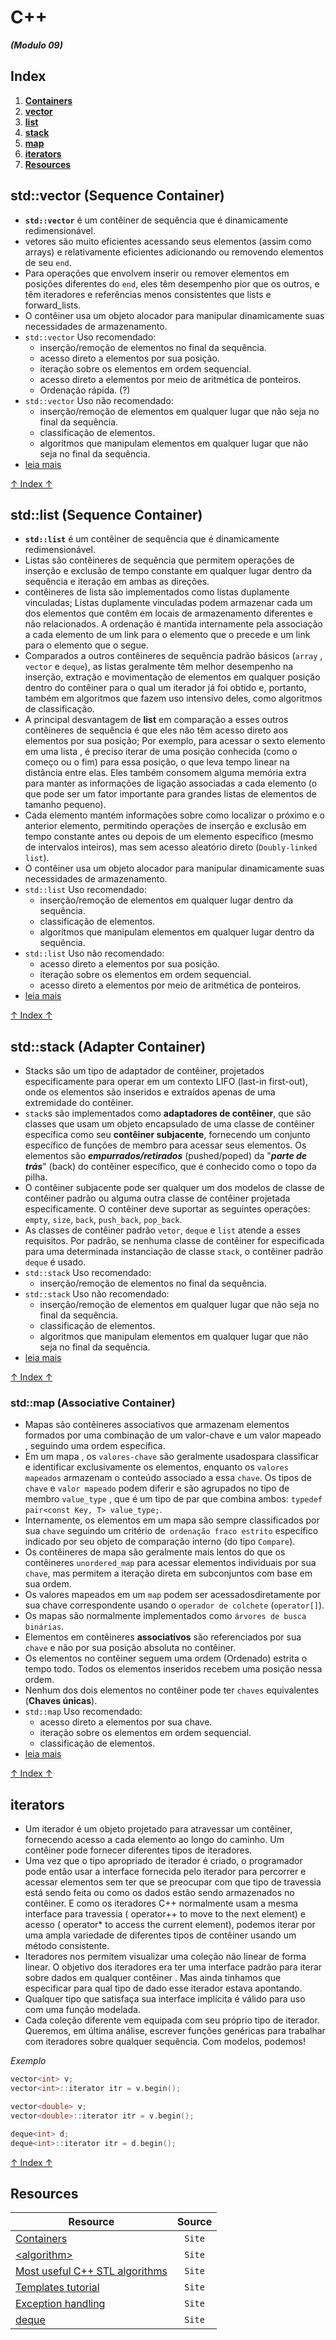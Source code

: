 # C++
***(Modulo 09)***

## Index

01. **[Containers]()**
02. **[vector](#stdvector-sequence-container)**
03. **[list](#stdlist-sequence-container)**
04. **[stack](#stdstack-adapter-container)**
05. **[map](#stdmap-associative-container)**
06. **[iterators](#iterators)**
07. **[Resources](#resources)**

## std::vector (Sequence Container)
- **`std::vector`** é um contêiner de sequência que é dinamicamente redimensionável.
- vetores são muito eficientes acessando seus elementos (assim como arrays) e relativamente eficientes adicionando ou removendo elementos de seu `end`. 
- Para operações que envolvem inserir ou remover elementos em posições diferentes do `end`, eles têm desempenho pior que os outros, e têm iteradores e referências menos consistentes que lists e forward_lists.
- O contêiner usa um objeto alocador para manipular dinamicamente suas necessidades de armazenamento.
- `std::vector` Uso recomendado:
  - inserção/remoção de elementos no final da sequência.
  - acesso direto a elementos por sua posição.
  - iteração sobre os elementos em ordem sequencial.
  - acesso direto a elementos por meio de aritmética de ponteiros.
  - Ordenação rápida. (?)
- `std::vector` Uso não recomendado:
  - inserção/remoção de elementos em qualquer lugar que não seja no final da sequência.
  - classificação de elementos.
  - algoritmos que manipulam elementos em qualquer lugar que não seja no final da sequência.
- [leia mais](https://cplusplus.com/reference/vector/vector/)

[↑ Index ↑](#index)

## std::list (Sequence Container)
- **`std::list`** é um contêiner de sequência que é dinamicamente redimensionável.
- Listas são contêineres de sequência que permitem operações de inserção e exclusão de tempo constante em qualquer lugar dentro da sequência e iteração em ambas as direções.
- contêineres de lista são implementados como listas duplamente vinculadas; Listas duplamente vinculadas podem armazenar cada um dos elementos que contêm em locais de armazenamento diferentes e não relacionados. A ordenação é mantida internamente pela associação a cada elemento de um link para o elemento que o precede e um link para o elemento que o segue.
- Comparados a outros contêineres de sequência padrão básicos (`array` , `vector` e `deque`), as listas geralmente têm melhor desempenho na inserção, extração e movimentação de elementos em qualquer posição dentro do contêiner para o qual um iterador já foi obtido e, portanto, também em algoritmos que fazem uso intensivo deles, como algoritmos de classificação.
- A principal desvantagem de **list** em comparação a esses outros contêineres de sequência é que eles não têm acesso direto aos elementos por sua posição; Por exemplo, para acessar o sexto elemento em uma lista , é preciso iterar de uma posição conhecida (como o começo ou o fim) para essa posição, o que leva tempo linear na distância entre elas. Eles também consomem alguma memória extra para manter as informações de ligação associadas a cada elemento (o que pode ser um fator importante para grandes listas de elementos de tamanho pequeno).
- Cada elemento mantém informações sobre como localizar o próximo e o anterior elemento, permitindo operações de inserção e exclusão em tempo constante antes ou depois de um elemento específico (mesmo de intervalos inteiros), mas sem acesso aleatório direto (`Doubly-linked list`).
- O contêiner usa um objeto alocador para manipular dinamicamente suas necessidades de armazenamento.
- `std::list` Uso recomendado:
  - inserção/remoção de elementos em qualquer lugar dentro da sequência.
  - classificação de elementos.
  - algoritmos que manipulam elementos em qualquer lugar dentro da sequência.
- `std::list` Uso não recomendado:
  - acesso direto a elementos por sua posição.
  - iteração sobre os elementos em ordem sequencial.
  - acesso direto a elementos por meio de aritmética de ponteiros.
- [leia mais](https://cplusplus.com/reference/list/list/)

[↑ Index ↑](#index)

## std::stack (Adapter Container)
- Stacks são um tipo de adaptador de contêiner, projetados especificamente para operar em um contexto LIFO (last-in first-out), onde os elementos são inseridos e extraídos apenas de uma extremidade do contêiner.
- `stack`s são implementados como **adaptadores de contêiner**, que são classes que usam um objeto encapsulado de uma classe de contêiner específica como seu **contêiner subjacente**, fornecendo um conjunto específico de funções de membro para acessar seus elementos. Os elementos são ***empurrados/retirados*** (pushed/poped) da "***parte de trás***" (back) do contêiner específico, que é conhecido como o topo da pilha.
- O contêiner subjacente pode ser qualquer um dos modelos de classe de contêiner padrão ou alguma outra classe de contêiner projetada especificamente. O contêiner deve suportar as seguintes operações: `empty`, `size`, `back`, `push_back`, `pop_back`.
- As classes de contêiner padrão `vetor`, `deque` e `list` atende a esses requisitos. Por padrão, se nenhuma classe de contêiner for especificada para uma determinada instanciação de classe `stack`, o contêiner padrão `deque` é usado.
- `std::stack` Uso recomendado:
  - inserção/remoção de elementos no final da sequência.
- `std::stack` Uso não recomendado:
  - inserção/remoção de elementos em qualquer lugar que não seja no final da sequência.
  - classificação de elementos.
  - algoritmos que manipulam elementos em qualquer lugar que não seja no final da sequência.
- [leia mais](https://cplusplus.com/reference/stack/stack/)

[↑ Index ↑](#index)

### std::map (Associative Container)
- Mapas são contêineres associativos que armazenam elementos formados por uma combinação de um valor-chave e um valor mapeado , seguindo uma ordem específica.
- Em um mapa , os `valores-chave` são geralmente usados ​​para classificar e identificar exclusivamente os elementos, enquanto os `valores mapeados` armazenam o conteúdo associado a essa `chave`. Os tipos de `chave` e `valor mapeado` podem diferir e são agrupados no tipo de membro `value_type` , que é um tipo de par que combina ambos: `typedef pair<const Key, T> value_type;`.
- Internamente, os elementos em um mapa são sempre classificados por sua `chave` seguindo um critério de` ordenação fraco estrito` específico indicado por seu objeto de comparação interno (do tipo `Compare`).
- Os contêineres de mapa são geralmente mais lentos do que os contêineres `unordered_map` para acessar elementos individuais por sua `chave`, mas permitem a iteração direta em subconjuntos com base em sua ordem.
- Os valores mapeados em um `map` podem ser acessados ​​diretamente por sua chave correspondente usando o `operador de colchete` (`operator[]`).
- Os mapas são normalmente implementados como `árvores de busca binárias`.
- Elementos em contêineres **associativos** são referenciados por sua `chave` e não por sua posição absoluta no contêiner.
- Os elementos no contêiner seguem uma ordem (Ordenado) estrita o tempo todo. Todos os elementos inseridos recebem uma posição nessa ordem.
- Nenhum dos dois elementos no contêiner pode ter `chaves` equivalentes (**Chaves únicas**).
- `std::map` Uso recomendado:
  - acesso direto a elementos por sua chave.
  - iteração sobre os elementos em ordem sequencial.
  - classificação de elementos.
- [leia mais](https://cplusplus.com/reference/map/map/)

[↑ Index ↑](#index)

## iterators
- Um iterador é um objeto projetado para atravessar um contêiner, fornecendo acesso a cada elemento ao longo do caminho. Um contêiner pode fornecer diferentes tipos de iteradores.
- Uma vez que o tipo apropriado de iterador é criado, o programador pode então usar a interface fornecida pelo iterador para percorrer e acessar elementos sem ter que se preocupar com que tipo de travessia está sendo feita ou como os dados estão sendo armazenados no contêiner. E como os iteradores C++ normalmente usam a mesma interface para travessia ( operator++ to move to the next element) e acesso ( operator* to access the current element), podemos iterar por uma ampla variedade de diferentes tipos de contêiner usando um método consistente.
- Iteradores nos permitem visualizar uma coleção não linear de forma linear. O objetivo dos iteradores era ter uma interface padrão para iterar sobre dados em qualquer contêiner . Mas ainda tínhamos que especificar para qual tipo de dado esse iterador estava apontando.
- Qualquer tipo que satisfaça sua interface implícita é válido para uso com uma função modelada.
- Cada coleção diferente vem equipada com seu próprio tipo de iterador. Queremos, em última análise, escrever funções genéricas para trabalhar com iteradores sobre qualquer sequência. Com modelos, podemos!

*Exemplo*
```cpp
vector<int> v;
vector<int>::iterator itr = v.begin();

vector<double> v;
vector<double>::iterator itr = v.begin();

deque<int> d;
deque<int>::iterator itr = d.begin();
```

[↑ Index ↑](#index)

## Resources
Resource | Source
---------|:-----:
[Containers](https://cplusplus.com/reference/stl/) | `Site`
[\<algorithm\>](https://cplusplus.com/reference/algorithm/) | `Site`
[Most useful C++ STL algorithms](https://www.geeksforgeeks.org/c-magicians-stl-algorithms/) | `Site`
[Templates tutorial](https://cplusplus.com/doc/oldtutorial/templates/) | `Site`
[Exception handling](https://cplusplus.com/reference/stdexcept/) | `Site`
[deque](https://cplusplus.com/reference/deque/deque/) | `Site`